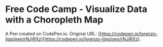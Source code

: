 # Free Code Camp - Visualize Data with a Choropleth Map

A Pen created on CodePen.io. Original URL: [https://codepen.io/lorenzo-lipp/pen/rNJjRXz](https://codepen.io/lorenzo-lipp/pen/rNJjRXz).

